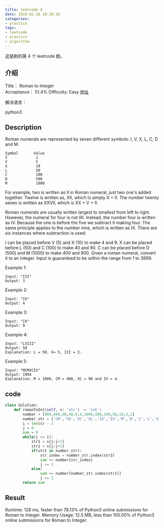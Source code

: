```yaml
---
title: leetcode 4
date: 2019-02-16 10:39:33
categories:
- practice
tags:
- leetcode
- practice
- algorithm
---
```

这是刷的第 4 个 leetcode 题。

<!-- more -->

## 介绍

Title：
Roman to Integer    
Acceptance：
51.4%
Difficulty:
Easy
[地址](https://leetcode.com/problems/roman-to-integer/)

解决语言：

python3

## Description

Roman numerals are represented by seven different symbols: I, V, X, L, C, D and M.

	Symbol       Value
	I             1
	V             5
	X             10
	L             50
	C             100
	D             500
	M             1000
	
For example, two is written as II in Roman numeral, just two one's added together. Twelve is written as, XII, which is simply X + II. The number twenty seven is written as XXVII, which is XX + V + II.

Roman numerals are usually written largest to smallest from left to right. However, the numeral for four is not IIII. Instead, the number four is written as IV. Because the one is before the five we subtract it making four. The same principle applies to the number nine, which is written as IX. There are six instances where subtraction is used:

I can be placed before V (5) and X (10) to make 4 and 9. 
X can be placed before L (50) and C (100) to make 40 and 90. 
C can be placed before D (500) and M (1000) to make 400 and 900.
Given a roman numeral, convert it to an integer. Input is guaranteed to be within the range from 1 to 3999.

Example 1:

	Input: "III"
	Output: 3
	
Example 2:

	Input: "IV"
	Output: 4
	
Example 3:

	Input: "IX"
	Output: 9
	
Example 4:

	Input: "LVIII"
	Output: 58
	Explanation: L = 50, V= 5, III = 3.
	
Example 5:

	Input: "MCMXCIV"
	Output: 1994
	Explanation: M = 1000, CM = 900, XC = 90 and IV = 4.

## code

```python
class Solution:
    def romanToInt(self, s: 'str') -> 'int':
        number = [900,400,90,40,9,4,1000,500,100,50,10,5,1]
        number_str = ['CM','CD','XC','XL','IX','IV','M','D','C','L','X','V','I']
        i = len(s) - 1
        j = 0
        sum = 0
        while(j <= i):
            str1 = s[j:j+1]
            str2 = s[j:j+2]
            if(str2 in number_str):
                str_index = number_str.index(str2)
                sum += number[str_index]
                j += 2
            else:
                sum += number[number_str.index(str1)]
                j += 1
        return sum		
```

## Result

Runtime: 128 ms, faster than 78.13% of Python3 online submissions for Roman to Integer.
Memory Usage: 12.5 MB, less than 100.00% of Python3 online submissions for Roman to Integer.